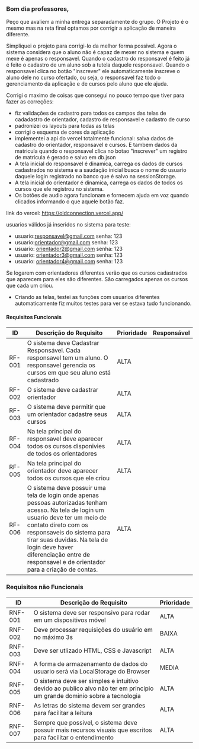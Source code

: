 
### Bom dia professores, 

Peço que avaliem a minha entrega separadamente do grupo. O Projeto é o mesmo mas na reta final optamos por corrigir a aplicação de maneira diferente.


Simpliquei o projeto para corrigi-lo da melhor forma possivel. Agora o sistema considera que o aluno não é capaz de mexer no sistema 
e quem mexe é apenas o responsavel. Quando o cadastro do responsavel é feito já é feito o cadastro de um aluno sob a tutela daquele responsavel.
Quando o responsavel clica no botão  "inscrever" ele automaticamente inscreve o aluno dele no curso ofertado, ou seja, o responsavel faz todo o gerenciamento da aplicação e de cursos pelo aluno que ele ajuda.

Corrigi o maximo de coisas que consegui no pouco tempo que tiver para fazer as correções:

* fiz validações de cadastro para todos os campos das telas de cadadastro de orientador, cadastro de responsavel e cadastro de curso
* padronizei os layouts para todas as telas
* corrigi o esquema de cores da aplicação
* implementei a api do vercel totalmente funcional: salva dados de cadastro do orientador, responsavel e cursos. E tambem dados da matricula quando o responsavel clica no botao "inscrever" um registro de matricula é gerado e salvo em db.json
* A tela inicial do responsavel é dinamica, carrega os dados de cursos cadastrados no sistema e a saudação inicial busca o nome do usuario daquele login registrado no banco que é salvo na sessionStorage.
* A tela inicial do orientador é dinamica, carrega os dados de todos os cursos que ele registrou no sistema.
* Os botões de audio agora funcionam e fornecem ajuda em voz quando clicados informando o que aquele botão faz.


link do vercel: https://oldconnection.vercel.app/

usuarios válidos já inseridos no sistema para teste:

* usuario:responsavel@gmail.com       senha: 123
* usuario:orientador@gmail.com        senha: 123
* usuario: orientador2@gmail.com      senha: 123
* usuario: orientador3@gmail.com      senha: 123
* usuario: orientador4@gmail.com      senha: 123


Se logarem com orientadores diferentes verão que os cursos cadastrados que aparecem para eles são diferentes. São carregados apenas os cursos que cada um criou.

* Criando as telas, testei as funções com usuarios diferentes automaticamente fiz muitos testes para ver se estava tudo funcionando.




#### Requisitos Funcionais

|ID    | Descrição do Requisito  | Prioridade | Responsável |
|------|-----------------------------------------|----| ----|
|RF-001| O sistema deve Cadastrar Responsável. Cada responsavel tem um aluno. O responsavel gerencia os cursos em que seu aluno está cadastrado | ALTA |  |
|RF-002| O sistema deve cadastrar orientador   | ALTA | |
|RF-003| O sistema deve permitir que um orientador cadastre seus cursos | ALTA | |
|RF-004| Na tela principal do responsavel deve aparecer todos os cursos disponivies de todos os orientadores  | ALTA | |
|RF-005| Na tela principal do orientador deve aparecer todos os cursos que ele criou  | ALTA | |
|RF-006| O sistema deve possuir uma tela de login onde apenas pessoas autorizadas tenham acesso. Na tela de login um usuario deve ter um meio de contato direto com os responsaveis do sistema para tirar suas duvidas. Na tela de login deve haver diferenciação entre de responsavel e de orientador para a criação de contas.   | ALTA | |



### Requisitos não Funcionais

|ID     | Descrição do Requisito  |Prioridade |
|-------|-------------------------|----|
|RNF-001| O sistema deve ser responsivo para rodar em um dispositivos móvel | ALTA | 
|RNF-002| Deve processar requisições do usuário em no máximo 3s |  BAIXA | 
|RNF-003| Deve ser utlizado HTML, CSS e Javascript |  ALTA | 
|RNF-004| A forma de armazenamento de dados do usuario será via LocalStorage do Browser |  MEDIA | 
|RNF-005| O sistema deve ser simples e intuitivo devido ao publico alvo não ter em principio um grande dominio sobre a tecnologia |  ALTA | 
|RNF-006| As letras do sistema devem ser grandes para facilitar a leitura |  ALTA | 
|RNF-007| Sempre que possivel, o sistema deve possuir mais recursos visuais que escritos para facilitar o entendimento |  ALTA | 



